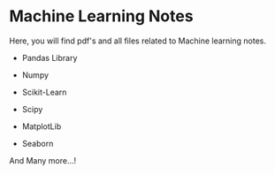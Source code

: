 # Machine Learning Notes
Here, you will find pdf's and all files related to Machine learning notes.

- Pandas Library
  
- Numpy

- Scikit-Learn

- Scipy

- MatplotLib

- Seaborn

And Many more...!



